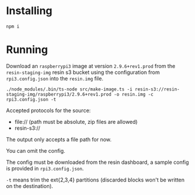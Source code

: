 Installing
==========

```
npm i
```

Running
=======

Download an `raspberrypi3` image at version `2.9.6+rev1.prod` from the `resin-staging-img` resin s3 bucket
using the configuration from `rpi3.config.json` into the `resin.img` file.

`./node_modules/.bin/ts-node src/make-image.ts -i resin-s3://resin-staging-img/raspberrypi3/2.9.6+rev1.prod -o resin.img -c rpi3.config.json -t`

Accepted protocols for the source:
 * file://    (path must be absolute, zip files are allowed)
 * resin-s3://

The output only accepts a file path for now.

You can omit the config.

The config must be downloaded from the resin dashboard, a sample config is provided in `rpi3.config.json`.

`-t` means trim the ext{2,3,4} partitions (discarded blocks won't be written on the destination).
